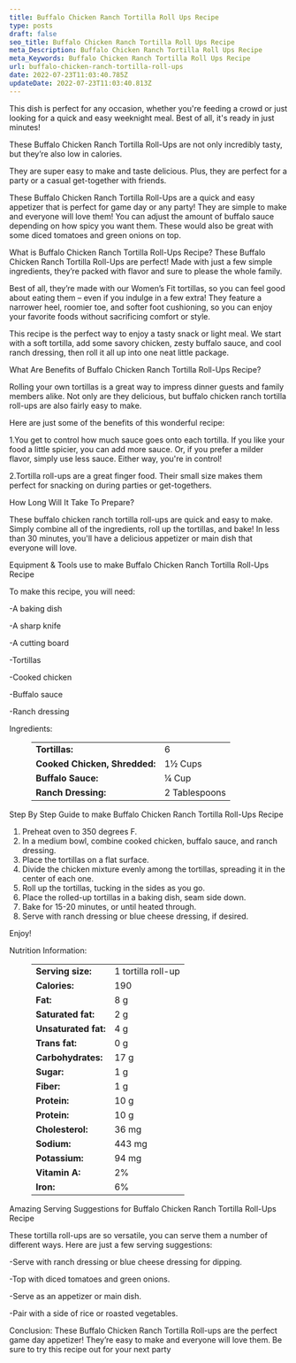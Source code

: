 ```yaml
---
title: Buffalo Chicken Ranch Tortilla Roll Ups Recipe
type: posts
draft: false
seo_title: Buffalo Chicken Ranch Tortilla Roll Ups Recipe
meta_Description: Buffalo Chicken Ranch Tortilla Roll Ups Recipe
meta_Keywords: Buffalo Chicken Ranch Tortilla Roll Ups Recipe
url: buffalo-chicken-ranch-tortilla-roll-ups
date: 2022-07-23T11:03:40.785Z
updateDate: 2022-07-23T11:03:40.813Z
---
```

This dish is perfect for any occasion, whether you're feeding a crowd or just looking for a quick and easy weeknight meal. Best of all, it's ready in just minutes!

These Buffalo Chicken Ranch Tortilla Roll-Ups are not only incredibly tasty, but they’re also low in calories.

They are super easy to make and taste delicious. Plus, they are perfect for a party or a casual get-together with friends.

These Buffalo Chicken Ranch Tortilla Roll-Ups are a quick and easy appetizer that is perfect for game day or any party! They are simple to make and everyone will love them! You can adjust the amount of buffalo sauce depending on how spicy you want them. These would also be great with some diced tomatoes and green onions on top.

What is Buffalo Chicken Ranch Tortilla Roll-Ups Recipe?
These Buffalo Chicken Ranch Tortilla Roll-Ups are perfect! Made with just a few simple ingredients, they’re packed with flavor and sure to please the whole family.

Best of all, they’re made with our Women’s Fit tortillas, so you can feel good about eating them – even if you indulge in a few extra! They feature a narrower heel, roomier toe, and softer foot cushioning, so you can enjoy your favorite foods without sacrificing comfort or style.

This recipe is the perfect way to enjoy a tasty snack or light meal. We start with a soft tortilla, add some savory chicken, zesty buffalo sauce, and cool ranch dressing, then roll it all up into one neat little package. 

What Are Benefits of Buffalo Chicken Ranch Tortilla Roll-Ups Recipe?

Rolling your own tortillas is a great way to impress dinner guests and family members alike. Not only are they delicious, but buffalo chicken ranch tortilla roll-ups are also fairly easy to make. 

Here are just some of the benefits of this wonderful recipe: 

1.You get to control how much sauce goes onto each tortilla. If you like your food a little spicier, you can add more sauce. Or, if you prefer a milder flavor, simply use less sauce. Either way, you're in control!

2.Tortilla roll-ups are a great finger food. Their small size makes them perfect for snacking on during parties or get-togethers.

How Long Will It Take To Prepare?

These buffalo chicken ranch tortilla roll-ups are quick and easy to make. Simply combine all of the ingredients, roll up the tortillas, and bake! In less than 30 minutes, you'll have a delicious appetizer or main dish that everyone will love.

Equipment & Tools use to make Buffalo Chicken Ranch Tortilla Roll-Ups Recipe

To make this recipe, you will need:

\-A baking dish

\-A sharp knife

\-A cutting board

\-Tortillas

\-Cooked chicken

\-Buffalo sauce

\-Ranch dressing

Ingredients:

<figure class="wp-block-table is-style-stripes">
  <table>
    <tbody>
      <tr>
        <td>
          <strong>Tortillas:</strong>
        </td>
        <td>6 </td>
      </tr>
      <tr>
        <td>
          <strong>Cooked Chicken, Shredded:</strong>
        </td>
        <td>1½ Cups</td>
      </tr>
      <tr>
        <td>
          <strong>Buffalo Sauce:</strong>
        </td>
        <td>¼ Cup<tr>
        <td>
          <strong>Ranch Dressing:</strong>
        </td>
        <td>2 Tablespoons</td>
     </tr>
    </tbody>
  </table>
</figure>

Step By Step Guide to make Buffalo Chicken Ranch Tortilla Roll-Ups Recipe

1. Preheat oven to 350 degrees F.
2. In a medium bowl, combine cooked chicken, buffalo sauce, and ranch dressing.
3. Place the tortillas on a flat surface.
4. Divide the chicken mixture evenly among the tortillas, spreading it in the center of each one.
5. Roll up the tortillas, tucking in the sides as you go.
6. Place the rolled-up tortillas in a baking dish, seam side down.
7. Bake for 15-20 minutes, or until heated through.
8. Serve with ranch dressing or blue cheese dressing, if desired.

Enjoy!

Nutrition Information:

<figure class="wp-block-table is-style-stripes">
  <table> 
    <tbody>
<tr>
        <td>
          <strong>Serving size:</strong>
        </td>
        <td>1 tortilla roll-up</td>
      </tr>
      <tr>
        <td>
          <strong>Calories:</strong>
        </td>
        <td>190</td>
      </tr>
      <tr>
        <td>
          <strong>Fat:</strong>
        </td>
        <td>8 g<tr>
        <td>
          <strong>Saturated fat:</strong>
        </td>
        <td>2 g</td>
      </tr>
<tr>
        <td>
          <strong>Unsaturated fat:</strong>
        </td>
        <td>4 g</td>
      </tr>
<tr>
        <td>
          <strong>Trans fat:</strong>
        </td>
        <td>0 g</td>
     </tr>
<tr>
        <td>
          <strong>Carbohydrates:</strong>
        </td>
        <td>17 g</td>
     </tr>
<tr>
        <td>
          <strong>Sugar:</strong>
        </td>
        <td>1 g</td>
     </tr>
<tr>
        <td>
          <strong>Fiber:</strong>
        </td>
        <td>1 g</td>
     </tr>
<tr>
        <td>
          <strong>Protein:</strong>
        </td>
        <td>10 g</td>
     </tr>
<tr>
        <td>
          <strong>Protein:</strong>
        </td>
        <td>10 g</td>
     </tr>
<tr>
        <td>
          <strong>Cholesterol:</strong>
        </td>
        <td>36 mg</td>
     </tr>
<tr>
        <td>
          <strong>Sodium:</strong>
        </td>
        <td>443 mg</td>
     </tr>
<tr>
        <td>
          <strong>Potassium:</strong>
        </td>
        <td>94 mg</td>
     </tr>
<tr>
        <td>
          <strong>Vitamin A:</strong>
        </td>
        <td>2%</td>
     </tr>
<tr>
        <td>
          <strong>Iron:</strong>
        </td>
        <td>6%</td>
     </tr>
    </tbody>
  </table>
</figure>

Amazing Serving Suggestions for Buffalo Chicken Ranch Tortilla Roll-Ups Recipe

These tortilla roll-ups are so versatile, you can serve them a number of different ways. Here are just a few serving suggestions:

\-Serve with ranch dressing or blue cheese dressing for dipping.

\-Top with diced tomatoes and green onions.

\-Serve as an appetizer or main dish.

\-Pair with a side of rice or roasted vegetables.

Conclusion:
These Buffalo Chicken Ranch Tortilla Roll-ups are the perfect game day appetizer! They’re easy to make and everyone will love them. Be sure to try this recipe out for your next party